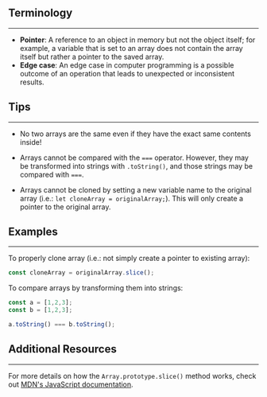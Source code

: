 ## Terminology
<hr />

* **Pointer**:  A reference to an object in memory but not the object itself; for example, a variable that is set to an array does not contain the array itself but rather a pointer to the saved array.  
* **Edge case**: An edge case in computer programming is a possible outcome of an operation that leads to unexpected or inconsistent results.

## Tips
<hr />

* No two arrays are the same even if they have the exact same contents inside!

* Arrays cannot be compared with the `===` operator. However, they may be transformed into strings with `.toString()`, and those strings may be compared with `===`.

* Arrays cannot be cloned by setting a new variable name to the original array (i.e.: `let cloneArray = originalArray;`). This will only create a pointer to the original array.

## Examples
<hr />

To properly clone array (i.e.: not simply create a pointer to existing array):

```javascript
const cloneArray = originalArray.slice();
```

To compare arrays by transforming them into strings:

```javascript
const a = [1,2,3];
const b = [1,2,3];

a.toString() === b.toString();
```

## Additional Resources
<hr />

For more details on how the `Array.prototype.slice()` method works, check out [MDN's JavaScript documentation](https://developer.mozilla.org/en-US/docs/Web/JavaScript/Reference/Global_Objects/Array/slice).
